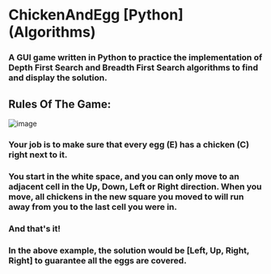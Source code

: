 # ChickenAndEgg [Python] (Algorithms)
### A GUI game written in Python to practice the implementation of Depth First Search and Breadth First Search algorithms to find and display the solution.

## Rules Of The Game:
![image](https://github.com/user-attachments/assets/b775d847-073a-4759-b01b-4637be81aba3)
<br>
### Your job is to make sure that every egg (E) has a chicken (C) right next to it.
### You start in the white space, and you can only move to an adjacent cell in the Up, Down, Left or Right direction. When you move, all chickens in the new square you moved to will run away from you to the last cell you were in.
### And that's it!
### In the above example, the solution would be [Left, Up, Right, Right] to guarantee all the eggs are covered.

